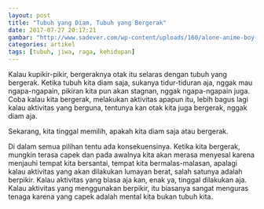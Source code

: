 ```yaml
---
layout: post
title: "Tubuh yang Diam, Tubuh yang Bergerak"
date: 2017-07-27 20:17:21
gambar: "http://www.sadever.com/wp-content/uploads/160/alone-anime-boy-750x744.jpg"
categories: artikel
tags: [tubuh, jiwa, raga, kehidupan]
---
```


Kalau kupikir-pikir, bergeraknya otak itu selaras dengan tubuh yang bergerak. Ketika tubuh kita diam saja, sukanya tidur-tiduran aja, nggak mau ngapa-ngapain, pikiran kita pun akan stagnan, nggak ngapa-ngapain juga. Coba kalau kita bergerak, melakukan aktivitas apapun itu, lebih bagus lagi kalau aktivitas yang berguna, tentunya kan otak kita juga bergerak, nggak diam aja.

Sekarang, kita tinggal memilih, apakah kita diam saja atau bergerak.

Di dalam semua pilihan tentu ada konsekuensinya. Ketika kita bergerak, mungkin terasa capek dan pada awalnya kita akan merasa menyesal karena menjauhi tempat kita bersantai, tempat kita bermalas-malasan, apalagi kalau aktivitas yang akan dilakukan lumayan berat, salah satunya adalah berpikir. Kalau aktivitas yang biasa aja kan, enak ya, tinggal dilakukan aja. Kalau aktivitas yang menggunakan berpikir, itu biasanya sangat menguras tenaga karena yang capek adalah mental kita bukan tubuh kita.
